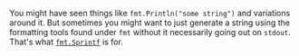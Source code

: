You might have seen things like `fmt.Println("some string")` and
variations around it. But sometimes you might want to just generate
a string using the formatting tools found under `fmt` without it
necessarily going out on `stdout`. That's what
[`fmt.Sprintf`](http://golang.org/pkg/fmt/#Sprintf) is for.
